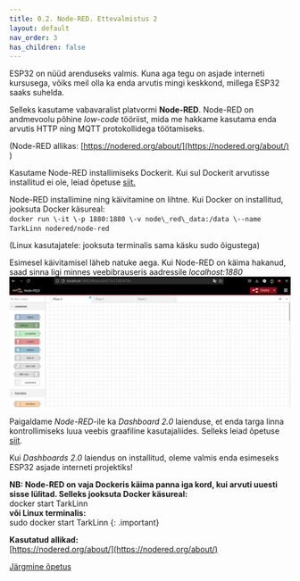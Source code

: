 ```yaml
---
title: 0.2. Node-RED. Ettevalmistus 2
layout: default
nav_order: 3
has_children: false
---
```


ESP32 on nüüd arenduseks valmis. Kuna aga tegu on asjade interneti kursusega, võiks meil olla ka enda arvutis mingi keskkond, millega ESP32 saaks suhelda. 

Selleks kasutame vabavaralist platvormi **Node-RED**. Node-RED on andmevoolu põhine *low-code* tööriist, mida me hakkame kasutama enda arvutis HTTP ning MQTT protokollidega töötamiseks.

(Node-RED allikas: [https://nodered.org/about/](https://nodered.org/about/) )

Kasutame Node-RED installimiseks Dockerit. Kui sul Dockerit arvutisse installitud ei ole, leiad õpetuse [siit.](https://docs.docker.com/desktop/)

Node-RED installimine ning käivitamine on lihtne. Kui Docker on installitud, jooksuta Docker käsureal:  
`docker run \-it \-p 1880:1880 \-v node\_red\_data:/data \--name TarkLinn nodered/node-red`

(Linux kasutajatele: jooksuta terminalis sama käsku sudo õigustega)

Esimesel käivitamisel läheb natuke aega. Kui Node-RED on käima hakanud, saad sinna ligi minnes veebibrauseris aadressile *localhost:1880*
![Node-RED](./pildid/1.png)

Paigaldame *Node-RED*\-ile ka *Dashboard 2.0* laienduse, et enda targa linna kontrollimiseks luua veebis graafiline kasutajaliides. Selleks leiad õpetuse [siit](https://dashboard.flowfuse.com/getting-started.html).

Kui *Dashboards 2.0* laiendus on installitud, oleme valmis enda esimeseks ESP32 asjade interneti projektiks!

**NB: Node-RED on vaja Dockeris käima panna iga kord, kui arvuti uuesti sisse lülitad. Selleks jooksuta Docker käsureal:**  
docker start TarkLinn  
**või Linux terminalis:**  
sudo docker start TarkLinn
{: .important}

**Kasutatud allikad:**  
[https://nodered.org/about/](https://nodered.org/about/)

[Järgmine õpetus](../HTTP-info-saatmine/)